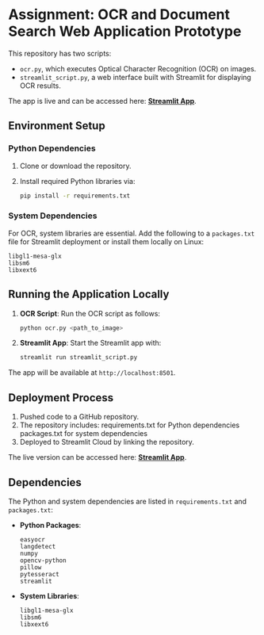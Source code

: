 
# Assignment: OCR and Document Search Web Application Prototype

This repository has two scripts: 
- `ocr.py`, which executes Optical Character Recognition (OCR) on images.
- `streamlit_script.py`, a web interface built with Streamlit for displaying OCR results.

The app is live and can be accessed here: **[Streamlit App](https://iit-ocr-rahuljiandani.streamlit.app/)**.

## Environment Setup

### Python Dependencies
1. Clone or download the repository.
2. Install required Python libraries via:

   ```bash
   pip install -r requirements.txt
   ```

### System Dependencies
For OCR, system libraries are essential. Add the following to a `packages.txt` file for Streamlit deployment or install them locally on Linux:

```
libgl1-mesa-glx
libsm6
libxext6
```


## Running the Application Locally

1. **OCR Script**: Run the OCR script as follows:

   ```bash
   python ocr.py <path_to_image>
   ```

2. **Streamlit App**: Start the Streamlit app with:

   ```bash
   streamlit run streamlit_script.py
   ```

The app will be available at `http://localhost:8501`.

## Deployment Process

1. Pushed code to a GitHub repository.
2. The repository includes:
requirements.txt for Python dependencies
packages.txt for system dependencies
3. Deployed to Streamlit Cloud by linking the repository.

The live version can be accessed here: **[Streamlit App](https://iit-ocr-rahuljiandani.streamlit.app/)**.

## Dependencies

The Python and system dependencies are listed in `requirements.txt` and `packages.txt`:

- **Python Packages**:
  ```
  easyocr
  langdetect
  numpy
  opencv-python
  pillow
  pytesseract
  streamlit
  ```

- **System Libraries**:
  ```
  libgl1-mesa-glx
  libsm6
  libxext6
  ```
